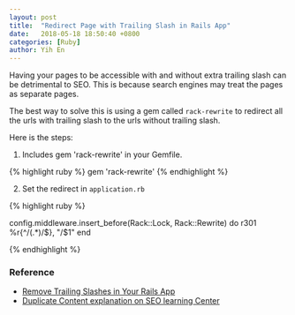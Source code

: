 ```yaml
---
layout: post
title:  "Redirect Page with Trailing Slash in Rails App"
date:   2018-05-18 18:50:40 +0800
categories: [Ruby]
author: Yih En
---
```


Having your pages to be accessible with and without extra trailing slash can be detrimental to SEO. This is because search engines may treat the pages as separate pages.

The best way to solve this is using a gem called `rack-rewrite` to redirect all the urls with trailing slash to the urls without trailing slash.

Here is the steps:

1. Includes gem 'rack-rewrite' in your Gemfile.

{% highlight ruby %}
gem 'rack-rewrite'
{% endhighlight %}

2. Set the redirect in `application.rb`

{% highlight ruby %}

config.middleware.insert_before(Rack::Lock, Rack::Rewrite) do
  r301 %r{^/(.*)/$}, "/$1"
end

{% endhighlight %}

### Reference
- [Remove Trailing Slashes in Your Rails App](https://work.stevegrossi.com/2013/02/21/remove-trailing-slashes-in-your-rails-app/)
- [Duplicate Content explanation on SEO learning Center](https://moz.com/learn/seo/duplicate-content)
